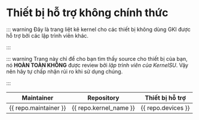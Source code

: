 # Thiết bị hỗ trợ không chính thức

::: warning
Đây là trang liệt kê kernel cho các thiết bị không dùng GKI được hỗ trợ bởi các lập trình viên khác. 

:::

::: warning
Trang này chỉ để cho bạn tìm thấy source cho thiết bị của bạn, nó **HOÀN TOÀN KHÔNG** được review bởi _lập trình viên của KernelSU_. Vậy nên hãy tự chấp nhận rủi ro khi sử dụng chúng.

:::

<script setup>
import data from '../../repos.json'
</script>

<table>
   <thead>
      <tr>
         <th>Maintainer</th>
         <th>Repository</th>
         <th>Thiết bị hỗ trợ</th>
      </tr>
   </thead>
   <tbody>
    <tr v-for="repo in data" :key="repo.devices">
        <td><a :href="repo.maintainer_link" target="_blank" rel="noreferrer">{{ repo.maintainer }}</a></td>
        <td><a :href="repo.kernel_link" target="_blank" rel="noreferrer">{{ repo.kernel_name }}</a></td>
        <td>{{ repo.devices }}</td>
    </tr>
   </tbody>
</table>
